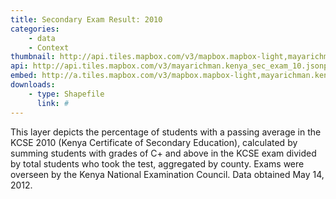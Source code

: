 ```yaml
---
title: Secondary Exam Result: 2010
categories: 
    - data
    - Context
thumbnail: http://api.tiles.mapbox.com/v3/mapbox.mapbox-light,mayarichman.kenya_sec_exam_10/7/77/63.png128
api: http://api.tiles.mapbox.com/v3/mayarichman.kenya_sec_exam_10.jsonp
embed: http://a.tiles.mapbox.com/v3/mapbox.mapbox-light,mayarichman.kenya_sec_exam_10.html#6/-0.1318/37.0899
downloads:
    - type: Shapefile
      link: #
---
```

<p>This layer depicts the percentage of students with a passing average in the KCSE 2010 (Kenya Certificate of Secondary Education), calculated by summing students with grades of C+ and above in the KCSE exam divided by total students who took the test, aggregated by county. Exams were overseen by the Kenya National Examination Council. Data obtained May 14, 2012.</p>